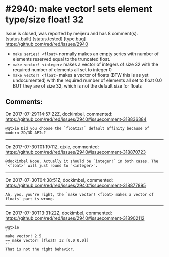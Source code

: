 
#2940: make vector! <float> sets element type/size float! 32
================================================================================
Issue is closed, was reported by meijeru and has 8 comment(s).
[status.built] [status.tested] [type.bug]
<https://github.com/red/red/issues/2940>

* `make series! <float>` normally makes an empty series with number of elements reserved equal to the truncated float.
* `make vector! <integer>` makes a vector of integers of size 32 with the required number of elements all set to integer 0
* `make vector! <float>` makes a vector of floats (BTW this is as yet undocumented) with the required number of elements all set to float 0.0  BUT they are of size 32, which is not the default size for floats



Comments:
--------------------------------------------------------------------------------

On 2017-07-29T14:57:22Z, dockimbel, commented:
<https://github.com/red/red/issues/2940#issuecomment-318836384>

    @qtxie Did you choose the `float32!` default affinity because of modern 2D/3D APIs?

--------------------------------------------------------------------------------

On 2017-07-30T01:19:11Z, qtxie, commented:
<https://github.com/red/red/issues/2940#issuecomment-318870723>

    @dockimbel Nope. Actually it should be `integer!` in both cases. The `<float>` will just round to `<integer>`.

--------------------------------------------------------------------------------

On 2017-07-30T04:38:51Z, dockimbel, commented:
<https://github.com/red/red/issues/2940#issuecomment-318877895>

    Ah, yes, you're right, the `make vector! <float> makes a vector of floats` part is wrong.

--------------------------------------------------------------------------------

On 2017-07-30T13:31:22Z, dockimbel, commented:
<https://github.com/red/red/issues/2940#issuecomment-318902112>

    @qtxie 
    ```
    make vector! 2.5
    == make vector! [float! 32 [0.0 0.0]]
    ```
    That is not the right behavior.

